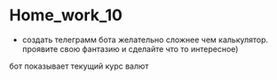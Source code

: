 # Home_work_10

* создать телеграмм бота желательно сложнее чем калькулятор. проявите свою фантазию и сделайте что то интересное)

бот показывает текущий курс валют
